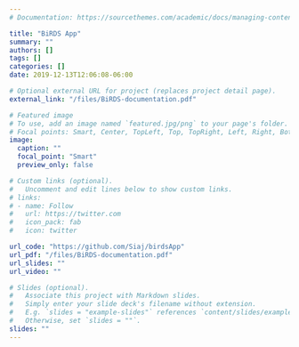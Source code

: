 ```yaml
---
# Documentation: https://sourcethemes.com/academic/docs/managing-content/

title: "BiRDS App"
summary: ""
authors: []
tags: []
categories: []
date: 2019-12-13T12:06:08-06:00

# Optional external URL for project (replaces project detail page).
external_link: "/files/BiRDS-documentation.pdf"

# Featured image
# To use, add an image named `featured.jpg/png` to your page's folder.
# Focal points: Smart, Center, TopLeft, Top, TopRight, Left, Right, BottomLeft, Bottom, BottomRight.
image:
  caption: ""
  focal_point: "Smart"
  preview_only: false

# Custom links (optional).
#   Uncomment and edit lines below to show custom links.
# links:
# - name: Follow
#   url: https://twitter.com
#   icon_pack: fab
#   icon: twitter

url_code: "https://github.com/Siaj/birdsApp"
url_pdf: "/files/BiRDS-documentation.pdf"
url_slides: ""
url_video: ""

# Slides (optional).
#   Associate this project with Markdown slides.
#   Simply enter your slide deck's filename without extension.
#   E.g. `slides = "example-slides"` references `content/slides/example-slides.md`.
#   Otherwise, set `slides = ""`.
slides: ""
---
```

